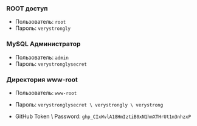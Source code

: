 ### ROOT доступ
- Пользователь: `root`
- Пароль: `verystrongly`

### MySQL Администратор
- Пользователь: `admin`
- Пароль: `verystronglysecret`

### Директория www-root
- Пользователь: `www-root`
- Пароль: `verystronglysecret \ verystrongly \ verystrong`

- GitHub Token \ Password: `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`